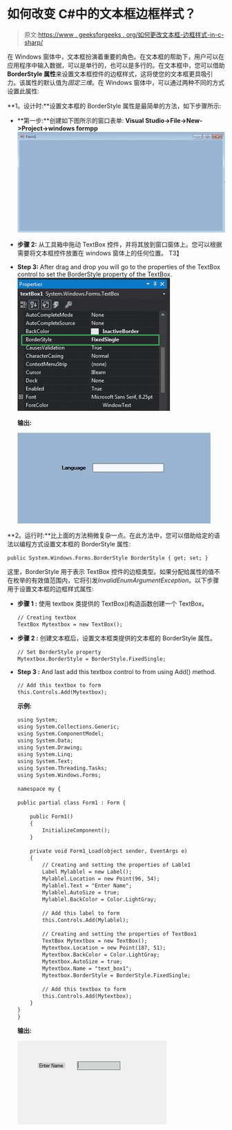 # 如何改变 C#中的文本框边框样式？

> 原文:[https://www . geeksforgeeks . org/如何更改文本框-边框样式-in-c-sharp/](https://www.geeksforgeeks.org/how-to-change-the-textbox-border-style-in-c-sharp/)

在 Windows 窗体中，文本框扮演着重要的角色。在文本框的帮助下，用户可以在应用程序中输入数据，可以是单行的，也可以是多行的。在文本框中，您可以借助 **BorderStyle 属性**来设置文本框控件的边框样式，这将使您的文本框更具吸引力。该属性的默认值为*固定三维*。在 Windows 窗体中，可以通过两种不同的方式设置此属性:

**1。设计时:**设置文本框的 BorderStyle 属性是最简单的方法，如下步骤所示:

*   **第一步:**创建如下图所示的窗口表单:
    **Visual Studio->File->New->Project->windows formpp**
    ![](img/1360c045c6c2debb857f904eacbae56c.png)
*   **步骤 2:** 从工具箱中拖动 TextBox 控件，并将其放到窗口窗体上。您可以根据需要将文本框控件放置在 windows 窗体上的任何位置。
    T3】
*   **Step 3:** After drag and drop you will go to the properties of the TextBox control to set the BorderStyle property of the TextBox.
    ![](img/f3242b8e64492e4b54c91554510dd855.png)

    **输出:**

    ![](img/555fc5a0bbaaf73a11df816d35ab75fa.png)

**2。运行时:**比上面的方法稍微复杂一点。在此方法中，您可以借助给定的语法以编程方式设置文本框的 BorderStyle 属性:

```
public System.Windows.Forms.BorderStyle BorderStyle { get; set; }
```

这里，BorderStyle 用于表示 TextBox 控件的边框类型。如果分配给属性的值不在枚举的有效值范围内，它将引发*InvalidEnumArgumentException*。以下步骤用于设置文本框的边框样式属性:

*   **步骤 1 :** 使用 textbox 类提供的 TextBox()构造函数创建一个 TextBox。

    ```
    // Creating textbox
    TextBox Mytextbox = new TextBox();

    ```

*   **步骤 2 :** 创建文本框后，设置文本框类提供的文本框的 BorderStyle 属性。

    ```
    // Set BorderStyle property
    Mytextbox.BorderStyle = BorderStyle.FixedSingle;

    ```

*   **Step 3 :** And last add this textbox control to from using Add() method.

    ```
    // Add this textbox to form
    this.Controls.Add(Mytextbox);

    ```

    **示例:**

    ```
    using System;
    using System.Collections.Generic;
    using System.ComponentModel;
    using System.Data;
    using System.Drawing;
    using System.Linq;
    using System.Text;
    using System.Threading.Tasks;
    using System.Windows.Forms;

    namespace my {

    public partial class Form1 : Form {

        public Form1()
        {
            InitializeComponent();
        }

        private void Form1_Load(object sender, EventArgs e)
        {
            // Creating and setting the properties of Lable1
            Label Mylablel = new Label();
            Mylablel.Location = new Point(96, 54);
            Mylablel.Text = "Enter Name";
            Mylablel.AutoSize = true;
            Mylablel.BackColor = Color.LightGray;

            // Add this label to form
            this.Controls.Add(Mylablel);

            // Creating and setting the properties of TextBox1
            TextBox Mytextbox = new TextBox();
            Mytextbox.Location = new Point(187, 51);
            Mytextbox.BackColor = Color.LightGray;
            Mytextbox.AutoSize = true;
            Mytextbox.Name = "text_box1";
            Mytextbox.BorderStyle = BorderStyle.FixedSingle;

            // Add this textbox to form
            this.Controls.Add(Mytextbox);
        }
    }
    }
    ```

    **输出:**

    ![](img/278db912a1cebb9d21dadf841343be56.png)